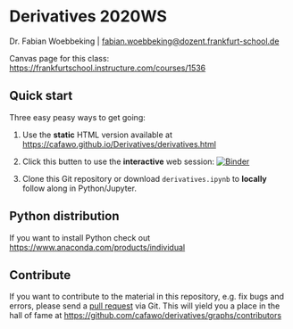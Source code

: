 # Derivatives 2020WS

 Dr. Fabian Woebbeking | fabian.woebbeking@dozent.frankfurt-school.de

 Canvas page for this class: https://frankfurtschool.instructure.com/courses/1536

## Quick start

Three easy peasy ways to get going:



1. Use the **static** HTML version available at https://cafawo.github.io/Derivatives/derivatives.html

2. Click this butten to use the **interactive** web session: [![Binder](https://mybinder.org/badge_logo.svg)](https://mybinder.org/v2/gh/cafawo/Derivatives/HEAD)

3. Clone this Git repository or download ``derivatives.ipynb`` to **locally** follow along in Python/Jupyter.

## Python distribution

If you want to install Python check out https://www.anaconda.com/products/individual

## Contribute

If you want to contribute to the material in this repository, e.g. fix bugs and errors, please send a [pull request](https://github.com/cafawo/derivatives/pulls) via Git. This will yield you a place in the hall of fame at https://github.com/cafawo/derivatives/graphs/contributors
